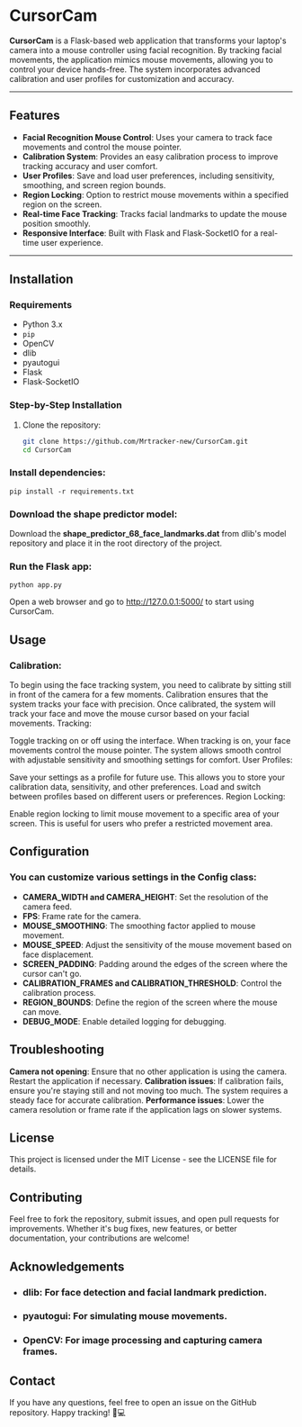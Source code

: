 # CursorCam

**CursorCam** is a Flask-based web application that transforms your laptop's camera into a mouse controller using facial recognition. By tracking facial movements, the application mimics mouse movements, allowing you to control your device hands-free. The system incorporates advanced calibration and user profiles for customization and accuracy.

---

## Features

- **Facial Recognition Mouse Control**: Uses your camera to track face movements and control the mouse pointer.
- **Calibration System**: Provides an easy calibration process to improve tracking accuracy and user comfort.
- **User Profiles**: Save and load user preferences, including sensitivity, smoothing, and screen region bounds.
- **Region Locking**: Option to restrict mouse movements within a specified region on the screen.
- **Real-time Face Tracking**: Tracks facial landmarks to update the mouse position smoothly.
- **Responsive Interface**: Built with Flask and Flask-SocketIO for a real-time user experience.

---

## Installation

### Requirements

- Python 3.x
- `pip`
- OpenCV
- dlib
- pyautogui
- Flask
- Flask-SocketIO

### Step-by-Step Installation

1. Clone the repository:

   ```bash
   git clone https://github.com/Mrtracker-new/CursorCam.git
   cd CursorCam
### Install dependencies:

    pip install -r requirements.txt

### Download the shape predictor model:

Download the **shape_predictor_68_face_landmarks.dat** from dlib's model repository and place it in the root directory of the project.

### Run the Flask app:

    python app.py

Open a web browser and go to http://127.0.0.1:5000/ to start using CursorCam.

## Usage

### Calibration:

To begin using the face tracking system, you need to calibrate by sitting still in front of the camera for a few moments. Calibration ensures that the system tracks your face with precision.
Once calibrated, the system will track your face and move the mouse cursor based on your facial movements.
Tracking:

Toggle tracking on or off using the interface. When tracking is on, your face movements control the mouse pointer.
The system allows smooth control with adjustable sensitivity and smoothing settings for comfort.
User Profiles:

Save your settings as a profile for future use. This allows you to store your calibration data, sensitivity, and other preferences.
Load and switch between profiles based on different users or preferences.
Region Locking:

Enable region locking to limit mouse movement to a specific area of your screen. This is useful for users who prefer a restricted movement area.

## Configuration

### You can customize various settings in the Config class:

- **CAMERA_WIDTH and CAMERA_HEIGHT**: Set the resolution of the camera feed.
- **FPS**: Frame rate for the camera.
- **MOUSE_SMOOTHING**: The smoothing factor applied to mouse movement.
- **MOUSE_SPEED**: Adjust the sensitivity of the mouse movement based on face displacement.
- **SCREEN_PADDING**: Padding around the edges of the screen where the cursor can't go.
- **CALIBRATION_FRAMES and CALIBRATION_THRESHOLD**: Control the calibration process.
- **REGION_BOUNDS**: Define the region of the screen where the mouse can move.
- **DEBUG_MODE**: Enable detailed logging for debugging.

## Troubleshooting
**Camera not opening**: Ensure that no other application is using the camera. Restart the application if necessary.
**Calibration issues**: If calibration fails, ensure you're staying still and not moving too much. The system requires a steady face for accurate calibration.
**Performance issues**: Lower the camera resolution or frame rate if the application lags on slower systems.

## License
This project is licensed under the MIT License - see the LICENSE file for details.

## Contributing
Feel free to fork the repository, submit issues, and open pull requests for improvements. Whether it's bug fixes, new features, or better documentation, your contributions are welcome!

## Acknowledgements
- ### **dlib**: For face detection and facial landmark prediction.
- ### **pyautogui**: For simulating mouse movements.
- ### **OpenCV**: For image processing and capturing camera frames.

## Contact
If you have any questions, feel free to open an issue on the GitHub repository.
Happy tracking! 👀💻

